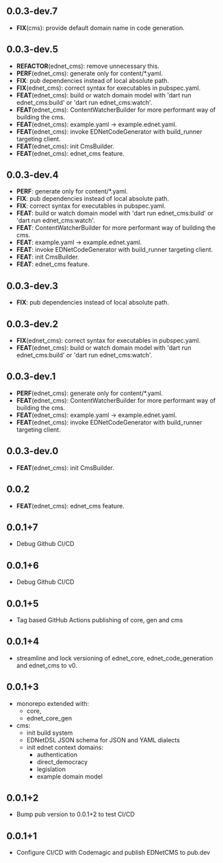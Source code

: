 ## 0.0.3-dev.7

 - **FIX**(cms): provide default domain name in code generation.

## 0.0.3-dev.5

 - **REFACTOR**(ednet_cms): remove unnecessary this.
 - **PERF**(ednet_cms): generate only for content/*.yaml.
 - **FIX**: pub dependencies instead of local absolute path.
 - **FIX**(ednet_cms): correct syntax for executables in pubspec.yaml.
 - **FEAT**(ednet_cms): build or watch domain model with 'dart run ednet_cms:build' or 'dart run ednet_cms:watch'.
 - **FEAT**(ednet_cms): ContentWatcherBuilder for more performant way of building the cms.
 - **FEAT**(ednet_cms): example.yaml -> example.ednet.yaml.
 - **FEAT**(ednet_cms): invoke EDNetCodeGenerator with build_runner targeting client.
 - **FEAT**(ednet_cms): init CmsBuilder.
 - **FEAT**(ednet_cms): ednet_cms feature.

## 0.0.3-dev.4

 - **PERF**: generate only for content/*.yaml.
 - **FIX**: pub dependencies instead of local absolute path.
 - **FIX**: correct syntax for executables in pubspec.yaml.
 - **FEAT**: build or watch domain model with 'dart run ednet_cms:build' or 'dart run ednet_cms:watch'.
 - **FEAT**: ContentWatcherBuilder for more performant way of building the cms.
 - **FEAT**: example.yaml -> example.ednet.yaml.
 - **FEAT**: invoke EDNetCodeGenerator with build_runner targeting client.
 - **FEAT**: init CmsBuilder.
 - **FEAT**: ednet_cms feature.

## 0.0.3-dev.3

 - **FIX**: pub dependencies instead of local absolute path.

## 0.0.3-dev.2

 - **FIX**(ednet_cms): correct syntax for executables in pubspec.yaml.
 - **FEAT**(ednet_cms): build or watch domain model with 'dart run ednet_cms:build' or 'dart run ednet_cms:watch'.

## 0.0.3-dev.1

 - **PERF**(ednet_cms): generate only for content/*.yaml.
 - **FEAT**(ednet_cms): ContentWatcherBuilder for more performant way of building the cms.
 - **FEAT**(ednet_cms): example.yaml -> example.ednet.yaml.
 - **FEAT**(ednet_cms): invoke EDNetCodeGenerator with build_runner targeting client.

## 0.0.3-dev.0

 - **FEAT**(ednet_cms): init CmsBuilder.

## 0.0.2

 - **FEAT**(ednet_cms): ednet_cms feature.

## 0.0.1+7
+ Debug Github CI/CD

## 0.0.1+6
+ Debug Github CI/CD

## 0.0.1+5
+ Tag based GitHub Actions publishing of core, gen and cms
 
## 0.0.1+4
+ streamline and lock versioning of ednet_core, ednet_code_generation and ednet_cms to v0.

## 0.0.1+3
+ monorepo extended with:
    - core,
    - ednet_core_gen
+ cms:
    - init build system
    - EDNetDSL JSON schema for JSON and YAML dialects
    - init ednet context domains:
        - authentication
        - direct_democracy
        - legislation
        - example domain model
      
## 0.0.1+2
- Bump pub version to 0.0.1+2 to test CI/CD

## 0.0.1+1
- Configure CI/CD with Codemagic and publish EDNetCMS to pub.dev
